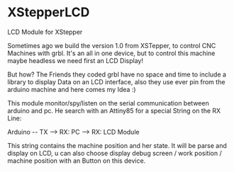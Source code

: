 XStepperLCD
===========

LCD Module for XStepper

Sometimes ago we build the version 1.0 from XSTepper, to control CNC Machines with grbl. It's an all in one device, but to control this machine maybe headless we need first an LCD Display!

But how? The Friends they coded grbl have no space and time to include a library to display Data on an LCD interface, also they use ever pin from the arduino machine and here comes my Idea :)

This module monitor/spy/listen on the serial communication between arduino and pc. He search with an Attiny85 for a special String on the RX Line:

Arduino -- TX --> RX: PC --> RX: LCD Module

This string contains the machine position and her state. It will be parse and display on LCD, u can also choose display debug screen / work position / machine position with an Button on this device.
